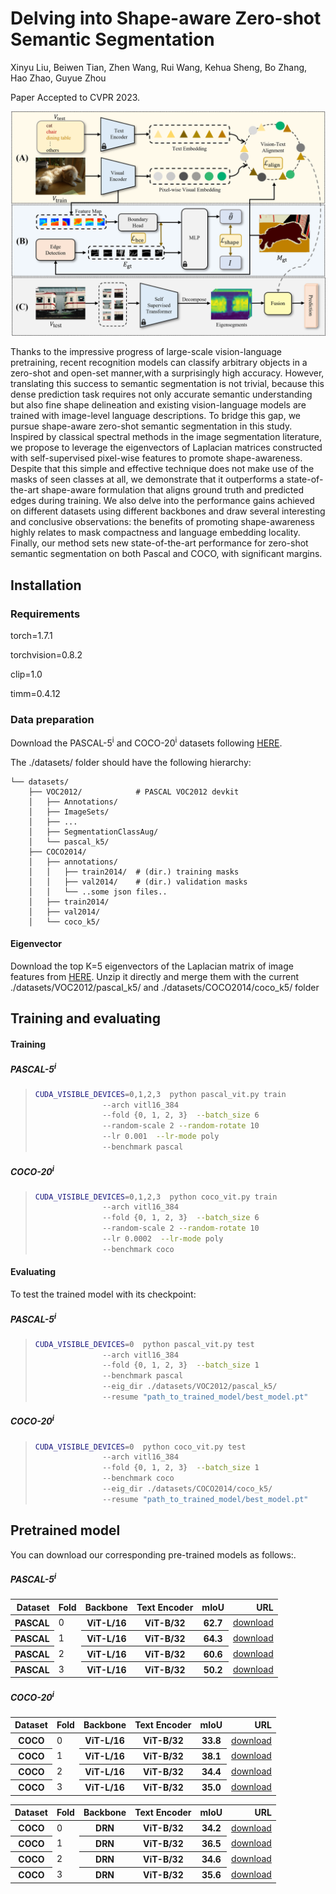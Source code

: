 # Delving into Shape-aware Zero-shot Semantic Segmentation

Xinyu Liu, Beiwen Tian, Zhen Wang, Rui Wang, Kehua Sheng, Bo Zhang, Hao Zhao, Guyue Zhou

Paper Accepted to CVPR 2023.

![Alt text](./main.png)


Thanks to the impressive progress of large-scale vision-language pretraining, recent recognition models can classify arbitrary objects in a zero-shot and open-set manner,with a surprisingly high accuracy. However, translating this success to semantic segmentation is not trivial, because this dense prediction task requires not only accurate semantic understanding but also fine shape delineation and existing vision-language models are trained with image-level language descriptions. To bridge this gap, we pursue shape-aware zero-shot semantic segmentation in this study. Inspired by classical spectral methods in the image segmentation literature, we propose to leverage the eigenvectors of Laplacian matrices constructed with self-supervised pixel-wise features to promote shape-awareness. Despite that this simple and effective technique does not make use of the masks of seen classes at all, we demonstrate that it outperforms a state-of-the-art shape-aware formulation that aligns ground truth and predicted edges during training. We also delve into the performance gains achieved on different datasets using different backbones and draw several interesting and conclusive observations: the benefits of promoting shape-awareness highly relates to mask compactness and language embedding locality. Finally, our method sets new state-of-the-art performance for zero-shot semantic segmentation on both Pascal and COCO, with significant margins. 
   
## Installation

### Requirements
   torch=1.7.1

   torchvision=0.8.2 

   clip=1.0

   timm=0.4.12


### Data preparation
Download the PASCAL-5<sup>i</sup> and COCO-20<sup>i</sup> datasets following  [HERE](https://github.com/juhongm999/hsnet).  


The ./datasets/ folder should have the following hierarchy:


    └── datasets/
        ├── VOC2012/            # PASCAL VOC2012 devkit
        │   ├── Annotations/
        │   ├── ImageSets/
        │   ├── ...
        │   ├── SegmentationClassAug/
        │   └── pascal_k5/
        ├── COCO2014/           
        │   ├── annotations/
        │   │   ├── train2014/  # (dir.) training masks
        │   │   ├── val2014/    # (dir.) validation masks 
        │   │   └── ..some json files..
        │   ├── train2014/
        │   ├── val2014/
        │   └── coco_k5/
        

#### Eigenvector 
Download the top K=5 eigenvectors of the Laplacian matrix of image features from [HERE](https://pan.baidu.com/s/1RDxFmJYd88C4io_aNtZuwg?pwd=ppel). Unzip it directly and merge them with the current ./datasets/VOC2012/pascal_k5/  and  ./datasets/COCO2014/coco_k5/ folder

## Training and evaluating

#### Training 

##### PASCAL-5<sup>i</sup>
> ```bash
>CUDA_VISIBLE_DEVICES=0,1,2,3  python pascal_vit.py train
>                --arch vitl16_384
>                --fold {0, 1, 2, 3}  --batch_size 6
>                --random-scale 2 --random-rotate 10 
>                --lr 0.001  --lr-mode poly
>                --benchmark pascal
>```
##### COCO-20<sup>i</sup> 
> ```bash           
>CUDA_VISIBLE_DEVICES=0,1,2,3  python coco_vit.py train
>                --arch vitl16_384
>                --fold {0, 1, 2, 3}  --batch_size 6
>                --random-scale 2 --random-rotate 10 
>                --lr 0.0002  --lr-mode poly
>                --benchmark coco
>```

#### Evaluating

 To test the trained model with its checkpoint:

##### PASCAL-5<sup>i</sup>

> ```bash 
>CUDA_VISIBLE_DEVICES=0  python pascal_vit.py test
>                --arch vitl16_384
>                --fold {0, 1, 2, 3}  --batch_size 1 
>                --benchmark pascal
>                --eig_dir ./datasets/VOC2012/pascal_k5/
>                --resume "path_to_trained_model/best_model.pt"
>```
##### COCO-20<sup>i</sup> 
> ```bash 
>CUDA_VISIBLE_DEVICES=0  python coco_vit.py test
>                --arch vitl16_384
>                --fold {0, 1, 2, 3}  --batch_size 1 
>                --benchmark coco
>                --eig_dir ./datasets/COCO2014/coco_k5/
>                --resume "path_to_trained_model/best_model.pt"
>```




## Pretrained model
You can download our corresponding pre-trained models as follows:. 

##### PASCAL-5<sup>i</sup>
<table>
  <thead>
    <tr style="text-align: right;">
       <th>Dataset</th>
      <th>Fold</th>
      <th>Backbone</th>
      <th>Text Encoder</th>
      <th>mIoU</th>
      <th>URL</th>
    </tr>
  </thead>
  <tbody>
    <tr>
       <th>PASCAL</th>
       <td>0</td>
      <th>ViT-L/16</th>
      <th>ViT-B/32</th>
      <th>62.7</th>
      <td><a href="https://pan.baidu.com/s/1BNx4ONrc3eCoTSGAYGTxVg?pwd=9uey">download</a></td>
    </tr>
    <tr>
       <th>PASCAL</th>
       <td>1</td>
      <th>ViT-L/16</th>
      <th> ViT-B/32</th>
      <th>64.3</th>
      <td><a href="https://pan.baidu.com/s/1QC1JF6gcKQjOJQWXm0ZCBw?pwd=dfv8">download</a></td>
    </tr>
    <tr>
       <th>PASCAL</th>
       <td>2</td>
      <th>ViT-L/16</th>
      <th>ViT-B/32</th>
      <th>60.6</th>
      <td><a href="https://pan.baidu.com/s/1fO4HWowLW64aM3ypV2r1tA?pwd=iji7">download</a></td>
    </tr>
    <tr>
       <th>PASCAL</th>
       <td>3</td>
      <th>ViT-L/16</th>
      <th> ViT-B/32</th>
      <th>50.2</th>
      <td><a href="https://pan.baidu.com/s/1FBHoNRKWbPOFoYdHTn3UAg?pwd=f59i">download</a></td>
  </tbody>
</table>

##### COCO-20<sup>i</sup> 
<table>
  <thead>
    <tr style="text-align: right;">
       <th>Dataset</th>
      <th>Fold</th>
      <th>Backbone</th>
      <th>Text Encoder</th>
      <th>mIoU</th>
      <th>URL</th>
    </tr>
  </thead>
  <tbody>
    </tr>
    <tr>
       <th>COCO</th>
       <td>0</td>
      <th>ViT-L/16</th>
      <th>ViT-B/32</th>
      <th>33.8</th>
      <td><a href="https://pan.baidu.com/s/12ipVxYeUCONIHuVNrLSOcg?pwd=0inf">download</a></td>
    </tr>
    <tr>
       <th>COCO</th>
       <td>1</td>
      <th>ViT-L/16</th>
      <th>ViT-B/32</th>
      <th>38.1</th>
      <td><a href="https://pan.baidu.com/s/14hN50E-JeMiCf4BM3TG0ng?pwd=83q1">download</a></td>
    </tr>
    <tr>
       <th>COCO</th>
       <td>2</td>
      <th>ViT-L/16</th>
      <th>ViT-B/32</th>
      <th>34.4</th>
      <td><a href="https://pan.baidu.com/s/17UceK2X55nRldbdf6bzz1g?pwd=dxjp">download</a></td>
    </tr>
    <tr>
       <th>COCO</th>
       <td>3</td>
      <th>ViT-L/16</th>
      <th>ViT-B/32</th>
      <th>35.0</th>
      <td><a href="https://pan.baidu.com/s/1R4BtG3Hcy30Vi0oNSaLzLg?pwd=b2r0">download</a></td>
      </tbody>
</table>

<table>
  <thead>
    <tr style="text-align: right;">
       <th>Dataset</th>
      <th>Fold</th>
      <th>Backbone</th>
      <th>Text Encoder</th>
      <th>mIoU</th>
      <th>URL</th>
    </tr>
  </thead>
  <tbody>
    </tr>
    <tr>
       <th>COCO</th>
       <td>0</td>
      <th>DRN</th>
      <th>ViT-B/32</th>
      <th>34.2</th>
      <td><a href="https://pan.baidu.com/s/1MUeYzHsY7l5jeXNA2HWlQw?pwd=z531">download</a></td>
    </tr>
    <tr>
       <th>COCO</th>
       <td>1</td>
      <th>DRN</th>
      <th>ViT-B/32</th>
      <th>36.5</th>
      <td><a href="https://pan.baidu.com/s/1CEGnwy79dT5AxVpfdt2n2g?pwd=hjcw">download</a></td>
    </tr>
    <tr>
       <th>COCO</th>
       <td>2</td>
      <th>DRN</th>
      <th>ViT-B/32</th>
      <th>34.6</th>
      <td><a href="https://pan.baidu.com/s/10TSDLmy2N-Qrhl9GMS7M7w?pwd=kghz">download</a></td>
    </tr>
    <tr>
       <th>COCO</th>
       <td>3</td>
      <th>DRN</th>
      <th>ViT-B/32</th>
      <th>35.6</th>
      <td><a href="https://pan.baidu.com/s/1AVjTMW4aM1s0qBblH16RDA?pwd=60uo">download</a></td>
      </tbody>
</table>


